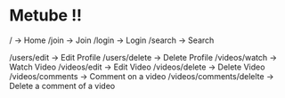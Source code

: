 # Metube !!

/ -> Home
/join -> Join
/login -> Login
/search -> Search

/users/edit -> Edit Profile
/users/delete -> Delete Profile
/videos/watch -> Watch Video
/videos/edit -> Edit Video
/videos/delete -> Delete Video
/videos/comments -> Comment on a video
/videos/comments/delelte -> Delete a comment of a video
